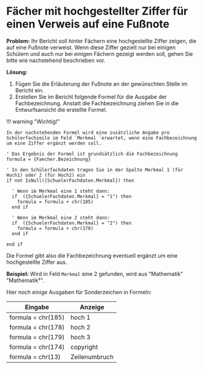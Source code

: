 # Fächer mit hochgestellter Ziffer für einen Verweis auf eine Fußnote 

**Problem:**
Ihr Bericht soll hinter Fächern eine hochgestellte Ziffer zeigen, die auf eine Fußnote verweist. Wenn diese Ziffer gezielt nur bei einigen Schülern und auch nur bei einigen Fächern gezeigt werden soll, gehen Sie bitte wie nachstehend beschrieben vor.


**Lösung:**

1. Fügen Sie die Erläuterung  der Fußnote an der gewünschten Stelle im Bericht ein.
2. Erstellen Sie im Bericht folgende Formel für die Ausgabe der Fachbezeichnung. Anstatt die Fachbezeichnung ziehen Sie in die Entwurfsansicht die erstellte Formel. 

!!! warning "Wichtig!"

    In der nachstehenden Formel wird eine zusätzliche Angabe pro Schülerfachzeile im Feld `Merkmal `erwartet, wenn eine Fachbezeichnung um eine Ziffer ergänzt werden soll.

```
' Das Ergebnis der Formel ist grundsätzlich die Fachbezeichnung
formula = {Faecher.Bezeichnung}

' In den Schülerfachdaten tragen Sie in der Spalte Merkmal 1 (für Hoch1) oder 2 (für Hoch2) ein
if not IsNull({SchuelerFachdaten.Merkmal}) then

  ' Wenn im Merkmal eine 1 steht dann:
  if  ({SchuelerFachdaten.Merkmal} = "1") then
    formula = formula + chr(185)    
  end if

  ' Wenn im Merkmal eine 2 steht dann: 
  if  ({SchuelerFachdaten.Merkmal} = "2") then
    formula = formula + chr(178)    
  end if

end if
```

Die Formel gibt also die Fachbezeichnung eventuell ergänzt um eine hochgestellte Ziffer aus. 

**Beispiel:**
Wird in Feld `Merkmal` eine 2 gefunden, wird aus "Mathematik" "Mathematik²".

Hier noch einige Ausgaben für Sonderzeichen in Formeln:

| Eingabe            | Anzeige       |
|--------------------|---------------|
| formula = chr(185) | hoch 1        |
| formula = chr(178) | hoch 2        |
| formula = chr(179) | hoch 3        |
| formula = chr(174) | copyright     |
| formula = chr(13)  | Zeilenumbruch |

